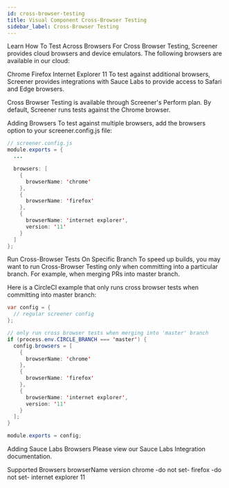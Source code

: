 ```yaml
---
id: cross-browser-testing
title: Visual Component Cross-Browser Testing
sidebar_label: Cross-Browser Testing
---
```


Learn How To Test Across Browsers
For Cross Browser Testing, Screener provides cloud browsers and device emulators. The following browsers are available in our cloud:

Chrome
Firefox
Internet Explorer 11
To test against additional browsers, Screener provides integrations with Sauce Labs to provide access to Safari and Edge browsers.

Cross Browser Testing is available through Screener's Perform plan. By default, Screener runs tests against the Chrome browser.


Adding Browsers
To test against multiple browsers, add the browsers option to your screener.config.js file:

```java
// screener.config.js
module.exports = {
  ...

  browsers: [
    {
      browserName: 'chrome'
    },
    {
      browserName: 'firefox'
    },
    {
      browserName: 'internet explorer',
      version: '11'
    }
  ]
};
```

Run Cross-Browser Tests On Specific Branch
To speed up builds, you may want to run Cross-Browser Testing only when committing into a particular branch. For example, when merging PRs into master branch.

Here is a CircleCI example that only runs cross browser tests when committing into master branch:

```java
var config = {
  // regular screener config
};

// only run cross browser tests when merging into 'master' branch
if (process.env.CIRCLE_BRANCH === 'master') {
  config.browsers = [
    {
      browserName: 'chrome'
    },
    {
      browserName: 'firefox'
    },
    {
      browserName: 'internet explorer',
      version: '11'
    }
  ];
}

module.exports = config;
```

Adding Sauce Labs Browsers
Please view our Sauce Labs Integration documentation.

Supported Browsers
browserName	version
chrome	-do not set-
firefox	-do not set-
internet explorer	11
